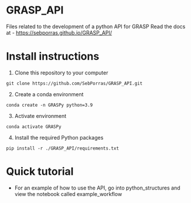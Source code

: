 # GRASP_API
Files related to the development of a python API for GRASP
Read the docs at - https://sebporras.github.io/GRASP_API/

# Install instructions 

1. Clone this repository to your computer

```
git clone https://github.com/SebPorras/GRASP_API.git
```

2. Create a conda environment 

```
conda create -n GRASPy python=3.9
```

3. Activate environment 

```
conda activate GRASPy 
```

4. Install the required Python packages 

```
pip install -r ./GRASP_API/requirements.txt
```

# Quick tutorial 

- For an example of how to use the API, go into python_structures and view the notebook called example_workflow 
